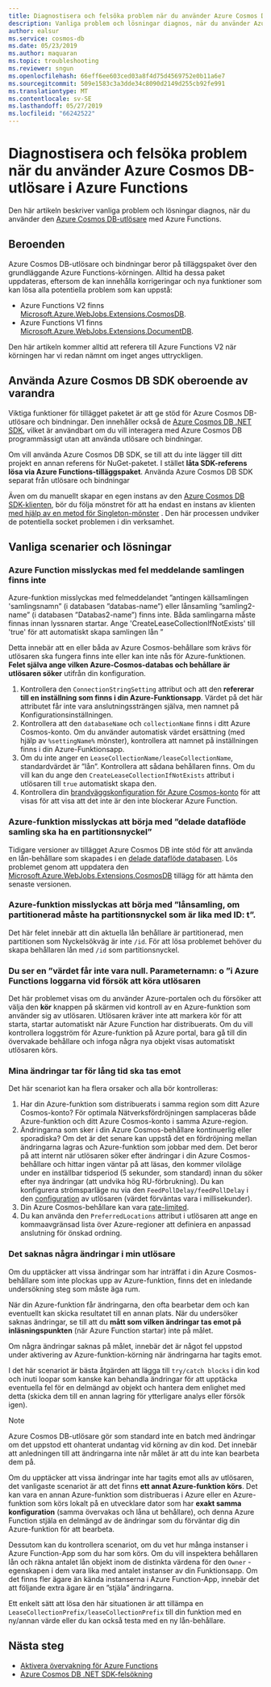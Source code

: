 ```yaml
---
title: Diagnostisera och felsöka problem när du använder Azure Cosmos DB-utlösare i Azure Functions
description: Vanliga problem och lösningar diagnos, när du använder Azure Cosmos DB-utlösare med Azure Functions
author: ealsur
ms.service: cosmos-db
ms.date: 05/23/2019
ms.author: maquaran
ms.topic: troubleshooting
ms.reviewer: sngun
ms.openlocfilehash: 66eff6ee603ced03a8f4d75d4569752e0b11a6e7
ms.sourcegitcommit: 509e1583c3a3dde34c8090d2149d255cb92fe991
ms.translationtype: MT
ms.contentlocale: sv-SE
ms.lasthandoff: 05/27/2019
ms.locfileid: "66242522"
---
```

# <a name="diagnose-and-troubleshoot-issues-when-using-azure-cosmos-db-trigger-in-azure-functions"></a>Diagnostisera och felsöka problem när du använder Azure Cosmos DB-utlösare i Azure Functions

Den här artikeln beskriver vanliga problem och lösningar diagnos, när du använder den [Azure Cosmos DB-utlösare](change-feed-functions.md) med Azure Functions.

## <a name="dependencies"></a>Beroenden

Azure Cosmos DB-utlösare och bindningar beror på tilläggspaket över den grundläggande Azure Functions-körningen. Alltid ha dessa paket uppdateras, eftersom de kan innehålla korrigeringar och nya funktioner som kan lösa alla potentiella problem som kan uppstå:

* Azure Functions V2 finns [Microsoft.Azure.WebJobs.Extensions.CosmosDB](https://www.nuget.org/packages/Microsoft.Azure.WebJobs.Extensions.CosmosDB).
* Azure Functions V1 finns [Microsoft.Azure.WebJobs.Extensions.DocumentDB](https://www.nuget.org/packages/Microsoft.Azure.WebJobs.Extensions.DocumentDB).

Den här artikeln kommer alltid att referera till Azure Functions V2 när körningen har vi redan nämnt om inget anges uttryckligen.

## <a name="consume-the-azure-cosmos-db-sdk-independently"></a>Använda Azure Cosmos DB SDK oberoende av varandra

Viktiga funktioner för tillägget paketet är att ge stöd för Azure Cosmos DB-utlösare och bindningar. Den innehåller också de [Azure Cosmos DB .NET SDK](sql-api-sdk-dotnet-core.md), vilket är användbart om du vill interagera med Azure Cosmos DB programmässigt utan att använda utlösare och bindningar.

Om vill använda Azure Cosmos DB SDK, se till att du inte lägger till ditt projekt en annan referens för NuGet-paketet. I stället **låta SDK-referens lösa via Azure Functions-tilläggspaket**. Använda Azure Cosmos DB SDK separat från utlösare och bindningar

Även om du manuellt skapar en egen instans av den [Azure Cosmos DB SDK-klienten](./sql-api-sdk-dotnet-core.md), bör du följa mönstret för att ha endast en instans av klienten [med hjälp av en metod för Singleton-mönster](../azure-functions/manage-connections.md#documentclient-code-example-c) . Den här processen undviker de potentiella socket problemen i din verksamhet.

## <a name="common-scenarios-and-workarounds"></a>Vanliga scenarier och lösningar

### <a name="azure-function-fails-with-error-message-collection-doesnt-exist"></a>Azure Function misslyckas med fel meddelande samlingen finns inte

Azure-funktion misslyckas med felmeddelandet ”antingen källsamlingen 'samlingsnamn” (i databasen ”databas-name”) eller lånsamling ”samling2-name” (i databasen ”Databas2-name”) finns inte. Båda samlingarna måste finnas innan lyssnaren startar. Ange 'CreateLeaseCollectionIfNotExists' till 'true' för att automatiskt skapa samlingen lån ”

Detta innebär att en eller båda av Azure Cosmos-behållare som krävs för utlösaren ska fungera finns inte eller kan inte nås för Azure-funktionen. **Felet själva ange vilken Azure-Cosmos-databas och behållare är utlösaren söker** utifrån din konfiguration.

1. Kontrollera den `ConnectionStringSetting` attribut och att den **refererar till en inställning som finns i din Azure-Funktionsapp**. Värdet på det här attributet får inte vara anslutningssträngen själva, men namnet på Konfigurationsinställningen.
2. Kontrollera att den `databaseName` och `collectionName` finns i ditt Azure Cosmos-konto. Om du använder automatisk värdet ersättning (med hjälp av `%settingName%` mönster), kontrollera att namnet på inställningen finns i din Azure-Funktionsapp.
3. Om du inte anger en `LeaseCollectionName/leaseCollectionName`, standardvärdet är ”lån”. Kontrollera att sådana behållaren finns. Om du vill kan du ange den `CreateLeaseCollectionIfNotExists` attribut i utlösaren till `true` automatiskt skapa den.
4. Kontrollera din [brandväggskonfiguration för Azure Cosmos-konto](how-to-configure-firewall.md) för att visas för att visa att det inte är den inte blockerar Azure Function.

### <a name="azure-function-fails-to-start-with-shared-throughput-collection-should-have-a-partition-key"></a>Azure-funktion misslyckas att börja med ”delade dataflöde samling ska ha en partitionsnyckel”

Tidigare versioner av tillägget Azure Cosmos DB inte stöd för att använda en lån-behållare som skapades i en [delade dataflöde databasen](./set-throughput.md#set-throughput-on-a-database). Lös problemet genom att uppdatera den [Microsoft.Azure.WebJobs.Extensions.CosmosDB](https://www.nuget.org/packages/Microsoft.Azure.WebJobs.Extensions.CosmosDB) tillägg för att hämta den senaste versionen.

### <a name="azure-function-fails-to-start-with-the-lease-collection-if-partitioned-must-have-partition-key-equal-to-id"></a>Azure-funktion misslyckas att börja med ”lånsamling, om partitionerad måste ha partitionsnyckel som är lika med ID: t”.

Det här felet innebär att din aktuella lån behållare är partitionerad, men partitionen som Nyckelsökväg är inte `/id`. För att lösa problemet behöver du skapa behållaren lån med `/id` som partitionsnyckel.

### <a name="you-see-a-value-cannot-be-null-parameter-name-o-in-your-azure-functions-logs-when-you-try-to-run-the-trigger"></a>Du ser en ”värdet får inte vara null. Parameternamn: o ”i Azure Functions loggarna vid försök att köra utlösaren

Det här problemet visas om du använder Azure-portalen och du försöker att välja den **kör** knappen på skärmen vid kontroll av en Azure-funktion som använder sig av utlösaren. Utlösaren kräver inte att markera kör för att starta, startar automatiskt när Azure Function har distribuerats. Om du vill kontrollera loggström för Azure-funktion på Azure portal, bara gå till din övervakade behållare och infoga några nya objekt visas automatiskt utlösaren körs.

### <a name="my-changes-take-too-long-be-received"></a>Mina ändringar tar för lång tid ska tas emot

Det här scenariot kan ha flera orsaker och alla bör kontrolleras:

1. Har din Azure-funktion som distribuerats i samma region som ditt Azure Cosmos-konto? För optimala Nätverksfördröjningen samplaceras både Azure-funktion och ditt Azure Cosmos-konto i samma Azure-region.
2. Ändringarna som sker i din Azure Cosmos-behållare kontinuerlig eller sporadiska?
Om det är det senare kan uppstå det en fördröjning mellan ändringarna lagras och Azure-funktion som jobbar med dem. Det beror på att internt när utlösaren söker efter ändringar i din Azure Cosmos-behållare och hittar ingen väntar på att läsas, den kommer viloläge under en inställbar tidsperiod (5 sekunder, som standard) innan du söker efter nya ändringar (att undvika hög RU-förbrukning). Du kan konfigurera strömsparläge nu via den `FeedPollDelay/feedPollDelay` i den [configuration](../azure-functions/functions-bindings-cosmosdb-v2.md#trigger---configuration) av utlösaren (värdet förväntas vara i millisekunder).
3. Din Azure Cosmos-behållare kan vara [rate-limited](./request-units.md).
4. Du kan använda den `PreferredLocations` attribut i utlösaren att ange en kommaavgränsad lista över Azure-regioner att definiera en anpassad anslutning för önskad ordning.

### <a name="some-changes-are-missing-in-my-trigger"></a>Det saknas några ändringar i min utlösare

Om du upptäcker att vissa ändringar som har inträffat i din Azure Cosmos-behållare som inte plockas upp av Azure-funktion, finns det en inledande undersökning steg som måste äga rum.

När din Azure-funktion får ändringarna, den ofta bearbetar dem och kan eventuellt kan skicka resultatet till en annan plats. När du undersöker saknas ändringar, se till att du **mått som vilken ändringar tas emot på inläsningspunkten** (när Azure Function startar) inte på målet.

Om några ändringar saknas på målet, innebär det är något fel uppstod under aktivering av Azure-funktion-körning när ändringarna har tagits emot.

I det här scenariot är bästa åtgärden att lägga till `try/catch blocks` i din kod och inuti loopar som kanske kan behandla ändringar för att upptäcka eventuella fel för en delmängd av objekt och hantera dem enlighet med detta (skicka dem till en annan lagring för ytterligare analys eller försök igen). 

> [!NOTE]
> Azure Cosmos DB-utlösare gör som standard inte en batch med ändringar om det uppstod ett ohanterat undantag vid körning av din kod. Det innebär att anledningen till att ändringarna inte når målet är att du inte kan bearbeta dem på.

Om du upptäcker att vissa ändringar inte har tagits emot alls av utlösaren, det vanligaste scenariot är att det finns **ett annat Azure-funktion körs**. Det kan vara en annan Azure-funktion som distribueras i Azure eller en Azure-funktion som körs lokalt på en utvecklare dator som har **exakt samma konfiguration** (samma övervakas och låna ut behållare), och denna Azure Function stjäla en delmängd av de ändringar som du förväntar dig din Azure-funktion för att bearbeta.

Dessutom kan du kontrollera scenariot, om du vet hur många instanser i Azure Function-App som du har som körs. Om du vill inspektera behållaren lån och räkna antalet lån objekt inom de distinkta värdena för den `Owner` -egenskapen i dem vara lika med antalet instanser av din Funktionsapp. Om det finns fler ägare än kända instanserna i Azure Function-App, innebär det att följande extra ägare är en ”stjäla” ändringarna.

Ett enkelt sätt att lösa den här situationen är att tillämpa en `LeaseCollectionPrefix/leaseCollectionPrefix` till din funktion med en ny/annan värde eller du kan också testa med en ny lån-behållare.

## <a name="next-steps"></a>Nästa steg

* [Aktivera övervakning för Azure Functions](../azure-functions/functions-monitoring.md)
* [Azure Cosmos DB .NET SDK-felsökning](./troubleshoot-dot-net-sdk.md)